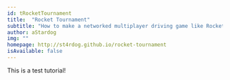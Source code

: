 ```yaml
---
id: tRocketTournament
title:  "Rocket Tournament"
subtitle: "How to make a networked multiplayer driving game like Rocket League!"
author: aStardog
img: ""
homepage: http://st4rdog.github.io/rocket-tournament
isAvailable: false
---
```


This is a test tutorial!